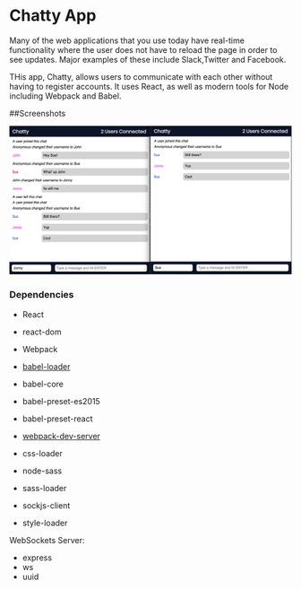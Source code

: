 # Chatty App

Many of the web applications that you use today have real-time functionality where the user does not have to reload the page in order to see updates. Major examples of these include Slack,Twitter and Facebook.

THis app, Chatty, allows users to communicate with each other without having to register accounts. It uses React, as well as modern tools for Node including Webpack and Babel.

##Screenshots

!["Chatty app with two users connected"](https://github.com/nolangendron/chattyapp/blob/master/docs/Chatty_App_2_Users.png?raw=true)

### Dependencies

- React
- react-dom
- Webpack
- [babel-loader](https://github.com/babel/babel-loader)
- babel-core
- babel-preset-es2015
- babel-preset-react
- [webpack-dev-server](https://github.com/webpack/webpack-dev-server)

- css-loader
- node-sass
- sass-loader
- sockjs-client
- style-loader

WebSockets Server:

- express
- ws
- uuid
